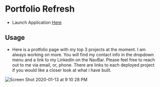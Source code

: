 # Portfolio Refresh

- Launch Application [Here](https://mjahere.github.io/Portfolio2-Bootstrap-/)

## Usage
- Here is a protfolio page with my top 3 projects at the moment. I am always working on more. You will find my contact info in the dropdown menu and a link to my     LinkedIn on the NavBar. Please feel free to reach out to me via email, or, phone. There are links to each deployed project if you would like a closer look at       what i have built. 

![Screen Shot 2020-01-13 at 9 10 28 PM](https://user-images.githubusercontent.com/57784815/72313629-2fc25980-3649-11ea-9fc1-dceddd84de37.png)
